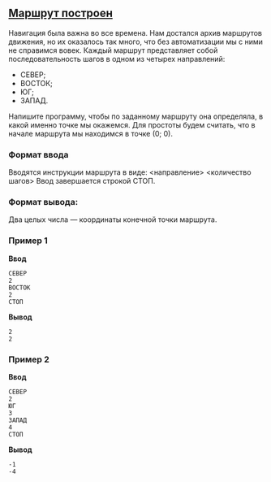 ## [Маршрут построен](../../../solutions/2.3/23_j.py)

Навигация была важна во все времена.
Нам достался архив маршрутов движения, но их оказалось так много, что без автоматизации мы с ними не справимся вовек. Каждый маршрут представляет собой последовательность шагов в одном из четырех направлений:

- СЕВЕР;
- ВОСТОК;
- ЮГ;
- ЗАПАД.

Напишите программу, чтобы по заданному маршруту она определяла, в какой именно точке мы окажемся.
Для простоты будем считать, что в начале маршрута мы находимся в точке (0; 0).

### Формат ввода

Вводятся инструкции маршрута в виде:
<направление>
<количество шагов>
Ввод завершается строкой СТОП.

### Формат вывода:

Два целых числа — координаты конечной точки маршрута.

### Пример 1

**Ввод**
```plaintext
СЕВЕР
2
ВОСТОК
2
СТОП
```

**Вывод**
```plaintext
2
2
```

### Пример 2

**Ввод**
```plaintext
СЕВЕР
2
ЮГ
3
ЗАПАД
4
СТОП
```

**Вывод**
```plaintext
-1
-4
```